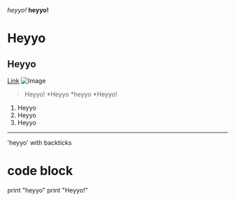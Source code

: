 *heyyo!*
**heyyo!**
# Heyyo
## Heyyo
[Link](https://www.linkedin.com/in/pulkitgoyall/)
![Image](https://www.google.com/url?sa=i&url=https%3A%2F%2Fheyyo.neocities.org%2F&psig=AOvVaw0NU3D9Fr12G7bglbzEem9B&ust=1664424126381000&source=images&cd=vfe&ved=0CAkQjRxqFwoTCIjFlZnNtvoCFQAAAAAdAAAAABAD)
>Heyyo!
*Heyyo
*heyyo
*Heyyo!
1. Heyyo
2. Heyyo
3. Heyyo
---
'heyyo' with backticks
# code block
print "heyyo"
print "Heyyo!"
